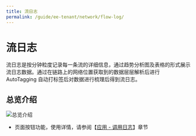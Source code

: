 ```yaml
---
title: 流日志
permalink: /guide/ee-tenant/network/flow-log/
---
```


# 流日志

流日志是按分钟粒度记录每一条流的详细信息，通过趋势分析图及表格的形式展示流日志数据。通过在链路上的网络位置获取到的数据层层解析后进行 AutoTagging 自动打标签后对数据进行梳理后得到流日志。

## 总览介绍

![总览介绍](https://yunshan-guangzhou.oss-cn-beijing.aliyuncs.com/pub/pic/20230920650ac4d20944c.png)

- 页面按钮功能，使用详情，请参阅【[应用 - 调用日志](../application/call-log/)】章节

